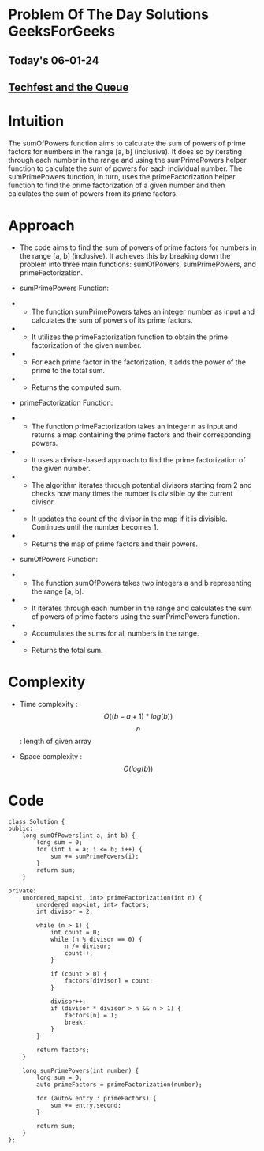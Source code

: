 #  Problem Of The Day Solutions GeeksForGeeks

## Today's 06-01-24 
## [Techfest and the Queue](https://www.geeksforgeeks.org/problems/techfest-and-the-queue1044/1)

# Intuition
<!-- Describe your first thoughts on how to solve this problem. -->
The sumOfPowers function aims to calculate the sum of powers of prime factors for numbers in the range [a, b] (inclusive). It does so by iterating through each number in the range and using the sumPrimePowers helper function to calculate the sum of powers for each individual number. The sumPrimePowers function, in turn, uses the primeFactorization helper function to find the prime factorization of a given number and then calculates the sum of powers from its prime factors.

# Approach
<!-- Describe your approach to solving the problem. -->
- The code aims to find the sum of powers of prime factors for numbers in the range [a, b] (inclusive). It achieves this by breaking down the problem into three main functions: sumOfPowers, sumPrimePowers, and primeFactorization.

- sumPrimePowers Function:

- - The function sumPrimePowers takes an integer number as input and calculates the sum of powers of its prime factors.
- - It utilizes the primeFactorization function to obtain the prime factorization of the given number.
- - For each prime factor in the factorization, it adds the power of the prime to the total sum.
- - Returns the computed sum.

- primeFactorization Function:

- - The function primeFactorization takes an integer n as input and returns a map containing the prime factors and their corresponding powers.
- - It uses a divisor-based approach to find the prime factorization of the given number.
- - The algorithm iterates through potential divisors starting from 2 and checks how many times the number is divisible by the current divisor.
- - It updates the count of the divisor in the map if it is divisible.
Continues until the number becomes 1.
- - Returns the map of prime factors and their powers.

- sumOfPowers Function:

- - The function sumOfPowers takes two integers a and b representing the range [a, b].
- - It iterates through each number in the range and calculates the sum of powers of prime factors using the sumPrimePowers function.
- - Accumulates the sums for all numbers in the range.
- - Returns the total sum.


# Complexity
- Time complexity : $$O((b - a + 1) * log(b))$$
$$n$$ : length of given array
<!-- Add your time complexity here, e.g. $$O(n)$$ -->

- Space complexity : $$O(log(b))$$
<!-- Add your space complexity here, e.g. $$O(n)$$ -->

# Code
```
class Solution {
public:
	long sumOfPowers(int a, int b) {
        long sum = 0;
        for (int i = a; i <= b; i++) {
            sum += sumPrimePowers(i);
        }
        return sum;
    }

private:
    unordered_map<int, int> primeFactorization(int n) {
        unordered_map<int, int> factors;
        int divisor = 2;

        while (n > 1) {
            int count = 0;
            while (n % divisor == 0) {
                n /= divisor;
                count++;
            }

            if (count > 0) {
                factors[divisor] = count;
            }

            divisor++;
            if (divisor * divisor > n && n > 1) {
                factors[n] = 1;
                break;
            }
        }

        return factors;
    }

    long sumPrimePowers(int number) {
        long sum = 0;
        auto primeFactors = primeFactorization(number);

        for (auto& entry : primeFactors) {
            sum += entry.second;
        }

        return sum;
    }
};
```
